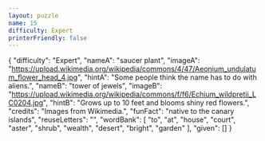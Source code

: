 ```yaml
---
layout: puzzle
name: 15
difficulty: Expert
printerFriendly: false
---
```

{
    "difficulty": "Expert",
    "nameA": "saucer plant",
    "imageA": "https://upload.wikimedia.org/wikipedia/commons/4/47/Aeonium_undulatum_flower_head_4.jpg",
    "hintA": "Some people think the name has to do with aliens.",
    "nameB": "tower of jewels",
    "imageB": "https://upload.wikimedia.org/wikipedia/commons/f/f6/Echium_wildpretii_LC0204.jpg",
    "hintB": "Grows up to 10 feet and blooms shiny red flowers.",
    "credits": "Images from Wikimedia.",
    "funFact": "native to the canary islands",
    "reuseLetters": "",
    "wordBank": [
        "to",
        "at",
        "house",
        "court",
        "aster",
        "shrub",
        "wealth",
        "desert",
        "bright",
        "garden"
    ],
    "given": []
}